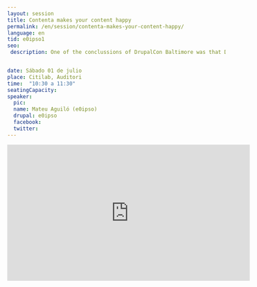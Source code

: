 ```yaml
---
layout: session
title: Contenta makes your content happy
permalink: /en/session/contenta-makes-your-content-happy/
language: en
tid: e0ipso1
seo:
 description: One of the conclussions of DrupalCon Baltimore was that Drupal 8 has impressive tools to build a decoupled application.


date: Sábado 01 de julio
place: Citilab, Auditori
time:  "10:30 a 11:30"
seatingCapacity:
speaker:
  pic:
  name: Mateu Aguiló (e0ipso)
  drupal: e0ipso
  facebook:
  twitter:
---
```

<iframe width="560" height="315" src="https://www.youtube.com/embed/gTAvdC3WUOM" frameborder="0" allowfullscreen></iframe>
